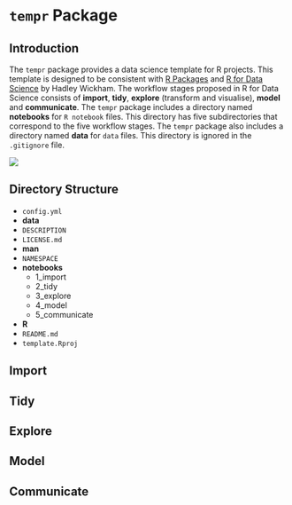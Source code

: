 # `tempr` Package

## Introduction

The `tempr` package provides a data science template for R projects. This template is designed to be consistent with [R Packages](http://r-pkgs.had.co.nz/) and [R for Data Science](https://r4ds.had.co.nz/) by Hadley Wickham. The workflow stages proposed in R for Data Science consists of **import**, **tidy**, **explore** (transform and visualise), **model** and **communicate**. The `tempr` package includes a directory named **notebooks** for `R notebook` files. This directory has five subdirectories that correspond to the five workflow stages. The `tempr` package also includes a directory named **data** for `data` files. This directory is ignored in the `.gitignore` file.

![](https://d33wubrfki0l68.cloudfront.net/795c039ba2520455d833b4034befc8cf360a70ba/558a5/diagrams/data-science-explore.png)

## Directory Structure

- `config.yml`
- **data**
- `DESCRIPTION`
- `LICENSE.md`
- **man**
- `NAMESPACE`
- **notebooks**
    - 1\_import
    - 2\_tidy
    - 3\_explore
    - 4\_model
    - 5\_communicate
- **R**
- `README.md`
- `template.Rproj`

## Import

## Tidy

## Explore

## Model

## Communicate
